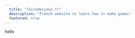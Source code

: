 ```yaml
---
  title: "fairedesjeux.fr"
  description: "French website to learn how to make games"
  featured: true
---
```


hello
